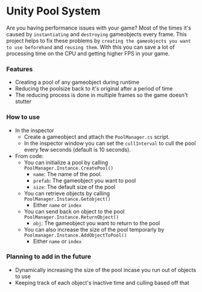 # Unity Pool System

Are you having performance issues with your game? Most of the times it's caused by `instantiating` and `destroying` gameobjects every frame.
This project helps to fix these problems by `creating the gameobjects you want to use beforehand` and `reusing them`. 
With this you can save a lot of processing time on the CPU and getting higher FPS in your game.

### Features
- Creating a pool of any gameobject during runtime
- Reducing the poolsize back to it's original after a period of time
- The reducing process is done in multiple frames so the game doesn't stutter

### How to use
- In the inspector
  - Create a gameobject and attach the `PoolManager.cs` script.
  - In the inspector window you can set the `cullInterval` to cull the pool every few seconds (default is 10 seconds).
- From code:
  - You can initialize a pool by calling `PoolManager.Instance.CreatePool()`
    - `name`: The name of the pool.
    - `prefab`: The gameobject you want to pool
    - `size`: The default size of the pool
  - You can retrieve objects by calling `PoolManager.Instance.Getobject()`
    - Either `name` or `index`
  - You can send back on object to the pool `PoolManager.Instance.ReturnObject()`
    - `obj`: The gameobject you want to return to the pool
  - You can also increase the size of the pool temporarly by `Poolmanager.Instance.AddObjectToPool()`
    - Either `name` or `index`

### Planning to add in the future
- Dynamically increasing the size of the pool incase you run out of objects to use
- Keeping track of each object's inactive time and culling based off that
